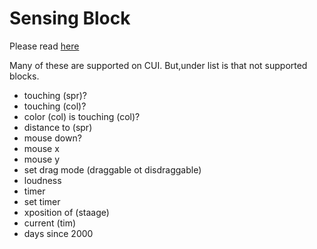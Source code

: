 # Sensing Block

Please read [here](https://en.scratch-wiki.info/wiki/Sensing_Blocks)

Many of these are supported on CUI. But,under list is that not supported blocks.

* touching (spr)?
* touching (col)?
* color (col) is touching (col)?
* distance to (spr)
* mouse down?
* mouse x
* mouse y
* set drag mode (draggable ot disdraggable)
* loudness
* timer
* set timer
* xposition of (staage)
* current (tim)
* days since 2000
